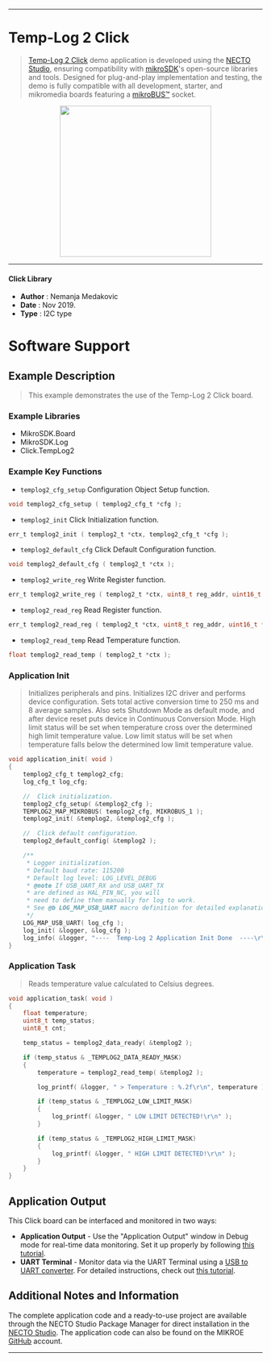 
---
# Temp-Log 2 Click

> [Temp-Log 2 Click](https://www.mikroe.com/?pid_product=MIKROE-3004) demo application is developed using
the [NECTO Studio](https://www.mikroe.com/necto), ensuring compatibility with [mikroSDK](https://www.mikroe.com/mikrosdk)'s
open-source libraries and tools. Designed for plug-and-play implementation and testing, the demo is fully compatible with
all development, starter, and mikromedia boards featuring a [mikroBUS&trade;](https://www.mikroe.com/mikrobus) socket.

<p align="center">
  <img src="https://www.mikroe.com/?pid_product=MIKROE-3004&image=1" height=300px>
</p>

---

#### Click Library

- **Author**        : Nemanja Medakovic
- **Date**          : Nov 2019.
- **Type**          : I2C type

# Software Support

## Example Description

>
> This example demonstrates the use of the Temp-Log 2 Click board.
>

### Example Libraries

- MikroSDK.Board
- MikroSDK.Log
- Click.TempLog2

### Example Key Functions

- `templog2_cfg_setup` Configuration Object Setup function. 
```c
void templog2_cfg_setup ( templog2_cfg_t *cfg );
```
 
- `templog2_init` Click Initialization function. 
```c
err_t templog2_init ( templog2_t *ctx, templog2_cfg_t *cfg );
```

- `templog2_default_cfg` Click Default Configuration function. 
```c
void templog2_default_cfg ( templog2_t *ctx );
```

- `templog2_write_reg` Write Register function. 
```c
err_t templog2_write_reg ( templog2_t *ctx, uint8_t reg_addr, uint16_t transfer_data );
```
 
- `templog2_read_reg` Read Register function. 
```c
err_t templog2_read_reg ( templog2_t *ctx, uint8_t reg_addr, uint16_t *data_out );
```

- `templog2_read_temp` Read Temperature function. 
```c
float templog2_read_temp ( templog2_t *ctx );
```

### Application Init

>
> Initializes peripherals and pins.
> Initializes I2C driver and performs device configuration.
> Sets total active conversion time to 250 ms and 8 average samples.
> Also sets Shutdown Mode as default mode, and after device reset puts device
> in Continuous Conversion Mode.
> High limit status will be set when temperature cross over the determined
> high limit temperature value.
> Low limit status will be set when temperature falls below the determined
> low limit temperature value.
>

```c
void application_init( void )
{
    templog2_cfg_t templog2_cfg;
    log_cfg_t log_cfg;

    //  Click initialization.
    templog2_cfg_setup( &templog2_cfg );
    TEMPLOG2_MAP_MIKROBUS( templog2_cfg, MIKROBUS_1 );
    templog2_init( &templog2, &templog2_cfg );

    //  Click default configuration.
    templog2_default_config( &templog2 );

    /** 
     * Logger initialization.
     * Default baud rate: 115200
     * Default log level: LOG_LEVEL_DEBUG
     * @note If USB_UART_RX and USB_UART_TX 
     * are defined as HAL_PIN_NC, you will 
     * need to define them manually for log to work. 
     * See @b LOG_MAP_USB_UART macro definition for detailed explanation.
     */
    LOG_MAP_USB_UART( log_cfg );
    log_init( &logger, &log_cfg );
    log_info( &logger, "----  Temp-Log 2 Application Init Done  ----\r\n" );
}
```

### Application Task

>
> Reads temperature value calculated to Celsius degrees.
>

```c
void application_task( void )
{
    float temperature;
    uint8_t temp_status;
    uint8_t cnt;

    temp_status = templog2_data_ready( &templog2 );

    if (temp_status & _TEMPLOG2_DATA_READY_MASK)
    {
        temperature = templog2_read_temp( &templog2 );

        log_printf( &logger, " > Temperature : %.2f\r\n", temperature );

        if (temp_status & _TEMPLOG2_LOW_LIMIT_MASK)
        {
            log_printf( &logger, " LOW LIMIT DETECTED!\r\n" );
        }

        if (temp_status & _TEMPLOG2_HIGH_LIMIT_MASK)
        {
            log_printf( &logger, " HIGH LIMIT DETECTED!\r\n" );
        }
    }
}
```

## Application Output

This Click board can be interfaced and monitored in two ways:
- **Application Output** - Use the "Application Output" window in Debug mode for real-time data monitoring.
Set it up properly by following [this tutorial](https://www.youtube.com/watch?v=ta5yyk1Woy4).
- **UART Terminal** - Monitor data via the UART Terminal using
a [USB to UART converter](https://www.mikroe.com/click/interface/usb?interface*=uart,uart). For detailed instructions,
check out [this tutorial](https://help.mikroe.com/necto/v2/Getting%20Started/Tools/UARTTerminalTool).

## Additional Notes and Information

The complete application code and a ready-to-use project are available through the NECTO Studio Package Manager for 
direct installation in the [NECTO Studio](https://www.mikroe.com/necto). The application code can also be found on
the MIKROE [GitHub](https://github.com/MikroElektronika/mikrosdk_click_v2) account.

---
